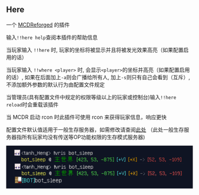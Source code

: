 Here
-------

一个 [MCDReforged](https://github.com/Fallen-Breath/MCDReforged) 的插件

输入`!!here help`查阅本插件的帮助信息

当玩家输入 `!!here` 时, 玩家的坐标将被显示并且将被发光效果高亮（如果配置启用的话）

当玩家输入 `!!where <player>` 时, 会显示`<player>`的坐标并高亮（如果配置启用的话）, 如果在后面加上`-a`则会广播给所有人, 加上`-s`则只有自己会看到（互斥）, 不添加额外参数的默认行为由配置文件规定

当管理员(具有配置文件中规定的权限等级以上的玩家或控制台)输入`!!here reload`时会重载该插件

当 MCDR 启动 rcon 时此插件可使用 rcon 来获得玩家信息，响应更快

配置文件默认值适用于一般生存服务器，如需修改请查阅[此处](./config.md)
（此处一般生存服务器指所有玩家均没有传送等OP功能权限的生存模式服务器)

![example](https://raw.githubusercontent.com/TISUnion/Here/MCDR/img.png)


